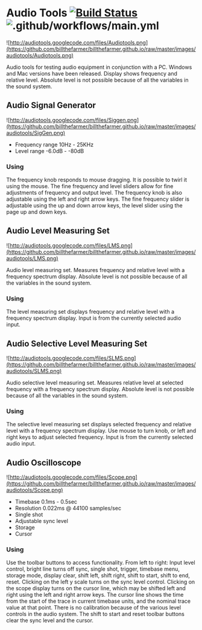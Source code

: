 # Audio Tools [![Build Status](https://travis-ci.org/billthefarmer/audiotools.svg?branch=master)](https://travis-ci.org/billthefarmer/audiotools) ![.github/workflows/main.yml](https://github.com/billthefarmer/audiotools/workflows/.github/workflows/main.yml/badge.svg)

![http://audiotools.googlecode.com/files/Audiotools.png](https://github.com/billthefarmer/billthefarmer.github.io/raw/master/images/audiotools/Audiotools.png)

Audio tools for testing audio equipment in conjunction with a
PC. Windows and Mac versions have been released. Display shows
frequency and relative level. Absolute level is not possible
because of all the variables in the sound system.

## Audio Signal Generator ##

![http://audiotools.googlecode.com/files/Siggen.png](https://github.com/billthefarmer/billthefarmer.github.io/raw/master/images/audiotools/SigGen.png)

  * Frequency range 10Hz - 25KHz
  * Level range -6.0dB - -80dB

### Using ###

The frequency knob responds to mouse dragging. It is possible to twirl
it using the mouse. The fine frequency and level sliders allow for
fine adjustments of frequency and output level. The frequency knob is
also adjustable using the left and right arrow keys. The fine
frequency slider is adjustable using the up and down arrow keys, the
level slider using the page up and down keys.

## Audio Level Measuring Set ##

![http://audiotools.googlecode.com/files/LMS.png](https://github.com/billthefarmer/billthefarmer.github.io/raw/master/images/audiotools/LMS.png)

Audio level measuring set. Measures frequency and relative level with
a frequency spectrum display. Absolute level is not possible because
of all the variables in the sound system.

### Using ###

The level measuring set displays frequency and relative level with a
frequency spectrum display. Input is from the currently selected audio
input.

## Audio Selective Level Measuring Set ##
![http://audiotools.googlecode.com/files/SLMS.png](https://github.com/billthefarmer/billthefarmer.github.io/raw/master/images/audiotools/SLMS.png)

Audio selective level measuring set. Measures relative level at
selected frequency with a frequency spectrum display. Absolute level
is not possible because of all the variables in the sound system.

### Using ###

The selective level measuring set displays selected frequency and
relative level with a frequency spectrum display. Use mouse to turn
knob, or left and right keys to adjust selected frequency. Input is
from the currently selected audio input.

## Audio Oscilloscope ##
![http://audiotools.googlecode.com/files/Scope.png](https://github.com/billthefarmer/billthefarmer.github.io/raw/master/images/audiotools/Scope.png)

  * Timebase 0.1ms - 0.5sec
  * Resolution 0.022ms @ 44100 samples/sec
  * Single shot
  * Adjustable sync level
  * Storage
  * Cursor

### Using ###

Use the toolbar buttons to access functionality. From left to right:
Input level control, bright line turns off sync, single shot, trigger,
timebase menu, storage mode, display clear, shift left, shift right,
shift to start, shift to end, reset. Clicking on the left y scale
turns on the sync level control.  Clicking on the scope display turns
on the cursor line, which may be shifted left and right using the left
and right arrow keys. The cursor line shows the time from the start of
the trace in current timebase units, and the nominal trace value at
that point. There is no calibration because of the various level
controls in the audio system. The shift to start and reset toolbar
buttons clear the sync level and the cursor.
